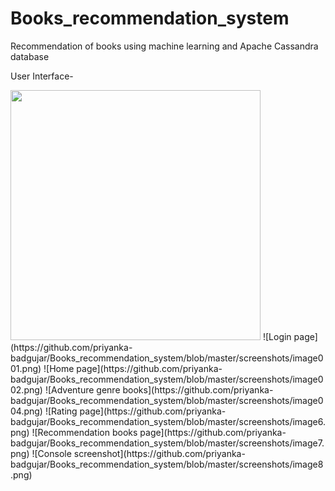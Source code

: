 # Books_recommendation_system
Recommendation of books using machine learning and Apache Cassandra database

User Interface-

<img src="https://github.com/priyanka-badgujar/Books_recommendation_system/blob/master/screenshots/image001.png" width="400" height="400"/>
![Login page](https://github.com/priyanka-badgujar/Books_recommendation_system/blob/master/screenshots/image001.png)
![Home page](https://github.com/priyanka-badgujar/Books_recommendation_system/blob/master/screenshots/image002.png)
![Adventure genre books](https://github.com/priyanka-badgujar/Books_recommendation_system/blob/master/screenshots/image004.png)
![Rating page](https://github.com/priyanka-badgujar/Books_recommendation_system/blob/master/screenshots/image6.png)
![Recommendation books page](https://github.com/priyanka-badgujar/Books_recommendation_system/blob/master/screenshots/image7.png)
![Console screenshot](https://github.com/priyanka-badgujar/Books_recommendation_system/blob/master/screenshots/image8.png)
